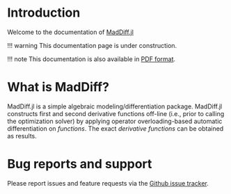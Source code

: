 # Introduction

Welcome to the documentation of [MadDiff.jl](https://github.com/sshin23/MadDiff.jl)

!!! warning
	This documentation page is under construction.
	
!!! note
	This documentation is also available in [PDF format](MadDiff.pdf).

# What is MadDiff?
MadDiff.jl is a simple algebraic modeling/differentiation package. MadDiff.jl constructs first and second derivative functions off-line (i.e., prior to calling the optimization solver) by applying operator overloading-based automatic differentiation on _functions_. The exact _derivative functions_ can be obtained as results. 

# Bug reports and support
Please report issues and feature requests via the [Github issue tracker](https://github.com/sshin23/MadDiff.jl/issues). 

